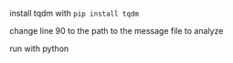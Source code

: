 install tqdm with `pip install tqdm`

change line 90 to the path to the message file to analyze

run with python
